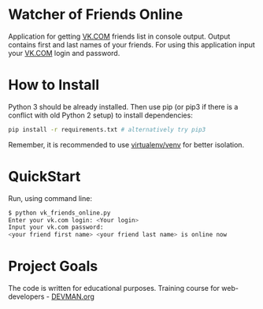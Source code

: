 # Watcher of Friends Online

Application for getting [VK.COM](https://vk.com) friends list in console output. Output contains first and last names of your friends.
For using this application input your [VK.COM](https://vk.com) login and password.

# How to Install

Python 3 should be already installed. Then use pip (or pip3 if there is a conflict with old Python 2 setup) to install dependencies:

```bash
pip install -r requirements.txt # alternatively try pip3
```

Remember, it is recommended to use [virtualenv/venv](https://devman.org/encyclopedia/pip/pip_virtualenv/) for better isolation.

# QuickStart

Run, using command line:
```bash
$ python vk_friends_online.py 
Enter your vk.com login: <Your login>
Input your vk.com password: 
<your friend first name> <your friend last name> is online now
```

# Project Goals

The code is written for educational purposes. Training course for web-developers - [DEVMAN.org](https://devman.org)
